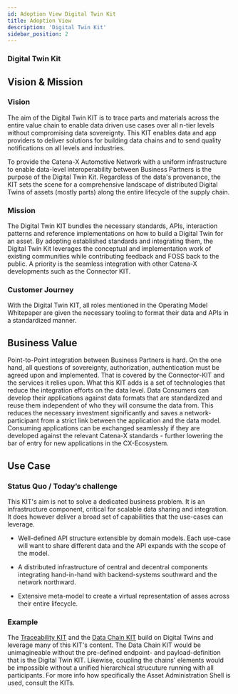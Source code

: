 ```yaml
---
id: Adoption View Digital Twin Kit
title: Adoption View
description: 'Digital Twin Kit'
sidebar_position: 2
---
```


### Digital Twin Kit
<!--
Adoption View of the Kit.
-->

<!-- !Mandatory! -->
## Vision & Mission

### Vision

The aim of the Digital Twin KIT is to trace parts and materials across the entire value chain to enable data driven use 
cases over all n-tier levels without compromising data sovereignty. This KIT enables data and app providers to deliver 
solutions for building data chains and to send quality notifications on all levels and industries.

To provide the Catena-X Automotive Network with a uniform infrastructure to enable data-level interoperability between
Business Partners is the purpose of the Digital Twin Kit. Regardless of the data's provenance, the KIT sets the scene
for a comprehensive landscape of distributed Digital Twins of assets (mostly parts) along the entire lifecycle of the
supply chain.

### Mission

The Digital Twin KIT bundles the necessary standards, APIs, interaction patterns and reference implementations on how
to build a Digital Twin for an asset. By adopting established standards and integrating them, the Digital Twin Kit leverages
the conceptual and implementation work of existing communities while contributing feedback and FOSS back to the public.
A priority is the seamless integration with other Catena-X developments such as the Connector KIT. 

### Customer Journey

With the Digital Twin KIT, all roles mentioned in the Operating Model Whitepaper are given the necessary tooling to format
their data and APIs in a standardized manner.

<!-- !Mandatory! -->
## Business Value

Point-to-Point integration between Business Partners is hard. On the one hand, all questions of sovereignty, authorization, 
authentication must be agreed upon and implemented. That is covered by the Connector-KIT and the services it relies upon.
What this KIT adds is a set of technologies that reduce the integration efforts on the data level. Data Consumers can
develop their applications against data formats that are standardized and reuse them independent of who they will consume
the data from. This reduces the necessary investment significantly and saves a network-participant from a strict link between
the application and the data model. Consuming applications can be exchanged seamlessly if they are developed against the
relevant Catena-X standards - further lowering the bar of entry for new applications in the CX-Ecosystem.

<!-- !Mandatory! -->
## Use Case

### Status Quo / Today’s challenge

This KIT's aim is not to solve a dedicated business problem. It is an infrastructure component, critical for scalable
data sharing and integration. It does however deliver a broad set of capabilities that the use-cases can leverage.

- Well-defined API structure extensible by domain models. Each use-case will want to share different data and the API
expands with the scope of the model.

- A distributed infrastructure of central and decentral components integrating hand-in-hand with backend-systems southward
and the network northward.

- Extensive meta-model to create a virtual representation of asses across their entire lifecycle.

### Example

The [Traceability KIT](https://eclipse-tractusx.github.io/docs-kits/kits/Traceability%20Kit/Adoption%20View%20Traceability%20Kit#logic--schema) 
and the [Data Chain KIT](https://eclipse-tractusx.github.io/docs-kits/kits/Data%20Chain%20Kit/Documentation/irs_arc42) 
build on Digital Twins and leverage many of this KIT's content. The Data Chain KIT would be unimagineable without the 
pre-defined endpoint- and payload-definition that is the Digital Twin KIT. Likewise,
coupling the chains' elements would be impossible without a unified hierarchical strucuture running with all participants.
For more info how specifically the Asset Administration Shell is used, consult the KITs.